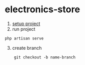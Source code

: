 # electronics-store

1. [setup project](https://anh0701.github.io/blogs/post/setup-laravel)
2. run project
```shell
php artisan serve
```
3. create branch
```shell
    git checkout -b name-branch
```


